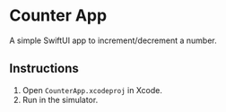 # Counter App
A simple SwiftUI app to increment/decrement a number.

## Instructions
1. Open `CounterApp.xcodeproj` in Xcode.
2. Run in the simulator.
